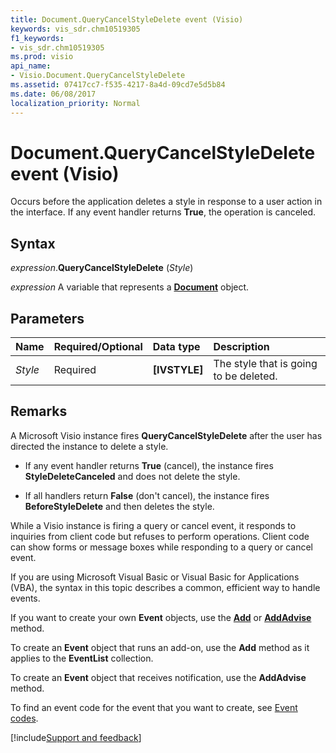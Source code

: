 ```yaml
---
title: Document.QueryCancelStyleDelete event (Visio)
keywords: vis_sdr.chm10519305
f1_keywords:
- vis_sdr.chm10519305
ms.prod: visio
api_name:
- Visio.Document.QueryCancelStyleDelete
ms.assetid: 07417cc7-f535-4217-8a4d-09cd7e5d5b84
ms.date: 06/08/2017
localization_priority: Normal
---
```



# Document.QueryCancelStyleDelete event (Visio)

Occurs before the application deletes a style in response to a user action in the interface. If any event handler returns **True**, the operation is canceled.


## Syntax

_expression_.**QueryCancelStyleDelete** (_Style_)

_expression_ A variable that represents a **[Document](Visio.Document.md)** object.


## Parameters

|Name|Required/Optional|Data type|Description|
|:-----|:-----|:-----|:-----|
| _Style_|Required| **[IVSTYLE]**|The style that is going to be deleted.|

## Remarks

A Microsoft Visio instance fires **QueryCancelStyleDelete** after the user has directed the instance to delete a style.




- If any event handler returns **True** (cancel), the instance fires **StyleDeleteCanceled** and does not delete the style.
    
- If all handlers return **False** (don't cancel), the instance fires **BeforeStyleDelete** and then deletes the style.
    


While a Visio instance is firing a query or cancel event, it responds to inquiries from client code but refuses to perform operations. Client code can show forms or message boxes while responding to a query or cancel event.

If you are using Microsoft Visual Basic or Visual Basic for Applications (VBA), the syntax in this topic describes a common, efficient way to handle events.

If you want to create your own **Event** objects, use the **[Add](visio.eventlist.add.md)** or **[AddAdvise](visio.eventlist.addadvise.md)** method. 

To create an **Event** object that runs an add-on, use the **Add** method as it applies to the **EventList** collection. 

To create an **Event** object that receives notification, use the **AddAdvise** method. 

To find an event code for the event that you want to create, see [Event codes](../visio/Concepts/event-codesvisio.md).

[!include[Support and feedback](~/includes/feedback-boilerplate.md)]